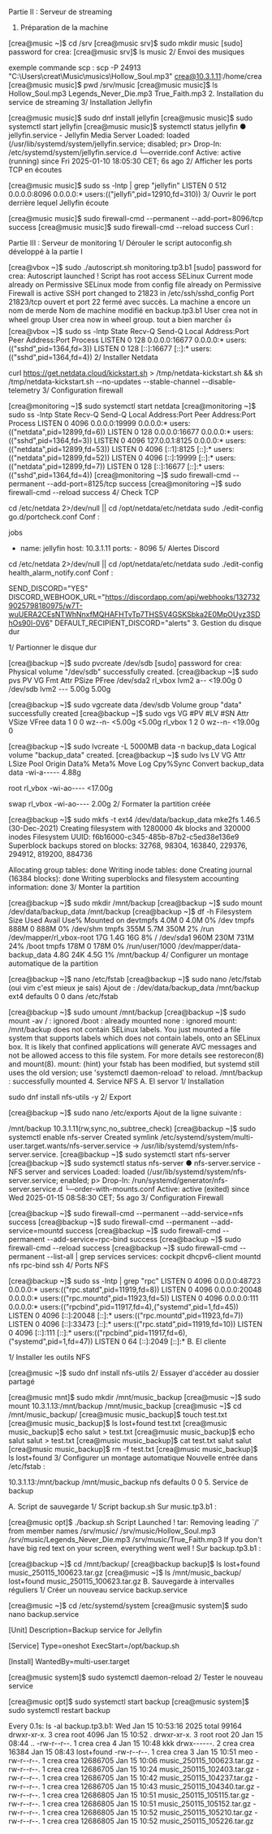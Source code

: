 Partie II : Serveur de streaming
1. Préparation de la machine

[crea@music ~]$ cd /srv
[crea@music srv]$ sudo mkdir music
[sudo] password for crea:
[crea@music srv]$ ls
music
2/ Envoi des musiques

exemple commande scp : scp -P 24913 "C:\Users\creat\Music\musics\Hollow_Soul.mp3" crea@10.3.1.11:/home/crea 
[crea@music music]$ pwd
/srv/music
[crea@music music]$ ls
Hollow_Soul.mp3  Legends_Never_Die.mp3  True_Faith.mp3
2. Installation du service de streaming
3/ Installation Jellyfin

[crea@music music]$ sudo dnf install jellyfin
[crea@music music]$ sudo systemctl start jellyfin
[crea@music music]$ systemctl status jellyfin
● jellyfin.service - Jellyfin Media Server
     Loaded: loaded (/usr/lib/systemd/system/jellyfin.service; disabled; pr>
    Drop-In: /etc/systemd/system/jellyfin.service.d
             └─override.conf
     Active: active (running) since Fri 2025-01-10 18:05:30 CET; 6s ago
2/ Afficher les ports TCP en écoutes

[crea@music music]$ sudo ss -lntp | grep "jellyfin"
LISTEN 0      512          0.0.0.0:8096       0.0.0.0:*    users:(("jellyfi",pid=12910,fd=310))
3/ Ouvrir le port derrière lequel Jellyfin écoute

[crea@music music]$ sudo firewall-cmd --permanent --add-port=8096/tcp
success
[crea@music music]$ sudo firewall-cmd --reload
success
Curl :

<!doctype html>
<html class="preload">

<head>
    <meta charset="utf-8">
    <meta name="viewport" content="width=device-width,initial-scale=1,minimum-scale=1,maximum-scale=1,user-scalable=no,viewport-fit=cover">
    <link rel="manifest" href="64d966784cd77b03a79c.json">
    <meta name="format-detection" content="telephone=no">
    <meta name="msapplication-tap-highlight" content="no">
    <meta http-equiv="X-UA-Compatibility" content="IE=Edge">
    <meta name="apple-mobile-web-app-capable" content="yes">
    <meta name="mobile-web-app-capable" content="yes">
    <meta name="application-name" content="Jellyfin">
    <meta name="robots" content="noindex, nofollow, noarchive">
    <meta name="referrer" content="no-referrer">
    <meta property="og:title" content="Jellyfin">
    <meta property="og:site_name" content="Jellyfin">
    <meta property="og:url" content="http://jellyfin.org">
Partie III : Serveur de monitoring
1/ Dérouler le script autoconfig.sh développé à la partie I

[crea@vbox ~]$ sudo ./autoscript.sh monitoring.tp3.b1
[sudo] password for crea:
Autoscript launched !
Script has root access
SELinux Current mode already on Permissive
SELinux mode from config file already on Permissive
Firewall is active
SSH port changed to 21823 in /etc/ssh/sshd_config
Port 21823/tcp ouvert et port 22 fermé avec succès.
La machine a encore un nom de merde
Nom de machine modifié en backup.tp3.b1
User crea not in wheel group
User crea now in wheel group.
tout a bien marcher :thumbsup:
[crea@vbox ~]$ sudo ss -lntp
State          Recv-Q         Send-Q                 Local Address:Port                   Peer Address:Port         Process
LISTEN         0              128                          0.0.0.0:16677                       0.0.0.0:*             users:(("sshd",pid=1364,fd=3))
LISTEN         0              128                             [::]:16677                          [::]:*             users:(("sshd",pid=1364,fd=4))
2/ Installer Netdata

curl https://get.netdata.cloud/kickstart.sh > /tmp/netdata-kickstart.sh && sh /tmp/netdata-kickstart.sh --no-updates --stable-channel --disable-telemetry
3/ Configuration firewall

[crea@monitoring ~]$ sudo systemctl start netdata
[crea@monitoring ~]$ sudo ss -lntp
State    Recv-Q   Send-Q      Local Address:Port        Peer Address:Port   Process
LISTEN   0        4096              0.0.0.0:19999            0.0.0.0:*       users:(("netdata",pid=12899,fd=6))
LISTEN   0        128               0.0.0.0:16677            0.0.0.0:*       users:(("sshd",pid=1364,fd=3))
LISTEN   0        4096            127.0.0.1:8125             0.0.0.0:*       users:(("netdata",pid=12899,fd=53))
LISTEN   0        4096                [::1]:8125                [::]:*       users:(("netdata",pid=12899,fd=52))
LISTEN   0        4096                 [::]:19999               [::]:*       users:(("netdata",pid=12899,fd=7))
LISTEN   0        128                  [::]:16677               [::]:*       users:(("sshd",pid=1364,fd=4))
[crea@monitoring ~]$ sudo firewall-cmd --permanent --add-port=8125/tcp
success
[crea@monitoring ~]$ sudo firewall-cmd --reload
success
4/ Check TCP

cd /etc/netdata 2>/dev/null || cd /opt/netdata/etc/netdata
sudo ./edit-config go.d/portcheck.conf
Conf :

jobs
 - name: jellyfin
   host: 10.3.1.11
   ports:
        - 8096
5/ Alertes Discord

cd /etc/netdata 2>/dev/null || cd /opt/netdata/etc/netdata
sudo ./edit-config health_alarm_notify.conf 
Conf :

SEND_DISCORD="YES"
DISCORD_WEBHOOK_URL="https://discordapp.com/api/webhooks/1327329025798180975/w7T-wuUERA2CEsNTWhNnxfMQHAFHTvTp7THS5V4GSKSbka2E0MpOUyz3SDhOs90l-0V6"
DEFAULT_RECIPIENT_DISCORD="alerts"
3. Gestion du disque dur

1/ Partionner le disque dur

[crea@backup ~]$ sudo pvcreate /dev/sdb
[sudo] password for crea:
  Physical volume "/dev/sdb" successfully created.
[crea@backup ~]$ sudo pvs
  PV         VG      Fmt  Attr PSize   PFree
  /dev/sda2  rl_vbox lvm2 a--  <19.00g    0
  /dev/sdb           lvm2 ---    5.00g 5.00g

[crea@backup ~]$ sudo vgcreate data /dev/sdb
  Volume group "data" successfully created
[crea@backup ~]$ sudo vgs
  VG      #PV #LV #SN Attr   VSize   VFree
  data      1   0   0 wz--n-  <5.00g <5.00g
  rl_vbox   1   2   0 wz--n- <19.00g     0

[crea@backup ~]$ sudo lvcreate -L 5000MB data -n backup_data
  Logical volume "backup_data" created.
[crea@backup ~]$ sudo lvs
  LV          VG      Attr       LSize   Pool Origin Data%  Meta%  Move Log Cpy%Sync Convert
  backup_data data    -wi-a-----   4.88g

  root        rl_vbox -wi-ao---- <17.00g

  swap        rl_vbox -wi-ao----   2.00g
2/ Formater la partition créée

[crea@backup ~]$ sudo mkfs -t ext4 /dev/data/backup_data
mke2fs 1.46.5 (30-Dec-2021)
Creating filesystem with 1280000 4k blocks and 320000 inodes
Filesystem UUID: f6b16000-c345-485b-87b2-c5ed38e136e9
Superblock backups stored on blocks:
        32768, 98304, 163840, 229376, 294912, 819200, 884736

Allocating group tables: done
Writing inode tables: done
Creating journal (16384 blocks): done
Writing superblocks and filesystem accounting information: done
3/ Monter la partition

[crea@backup ~]$ sudo mkdir /mnt/backup
[crea@backup ~]$ sudo mount /dev/data/backup_data /mnt/backup
[crea@backup ~]$ df -h
Filesystem                    Size  Used Avail Use% Mounted on
devtmpfs                      4.0M     0  4.0M   0% /dev
tmpfs                         888M     0  888M   0% /dev/shm
tmpfs                         355M  5.7M  350M   2% /run
/dev/mapper/rl_vbox-root       17G  1.4G   16G   8% /
/dev/sda1                     960M  230M  731M  24% /boot
tmpfs                         178M     0  178M   0% /run/user/1000
/dev/mapper/data-backup_data  4.8G   24K  4.5G   1% /mnt/backup
4/ Configurer un montage automatique de la partition

[crea@backup ~]$ nano /etc/fstab
[crea@backup ~]$ sudo nano /etc/fstab (oui vim c'est mieux je sais)
Ajout de : /dev/data/backup_data /mnt/backup       ext4    defaults        0       0 dans /etc/fstab

[crea@backup ~]$ sudo umount /mnt/backup
[crea@backup ~]$ sudo mount -av
/                        : ignored
/boot                    : already mounted
none                     : ignored
mount: /mnt/backup does not contain SELinux labels.
       You just mounted a file system that supports labels which does not
       contain labels, onto an SELinux box. It is likely that confined
       applications will generate AVC messages and not be allowed access to
       this file system.  For more details see restorecon(8) and mount(8).
mount: (hint) your fstab has been modified, but systemd still uses
       the old version; use 'systemctl daemon-reload' to reload.
/mnt/backup              : successfully mounted
4. Service NFS
A. El servor
1/ Installation

sudo dnf install nfs-utils -y
2/ Export

[crea@backup ~]$ sudo nano /etc/exports
Ajout de la ligne suivante :

/mnt/backup     10.3.1.11(rw,sync,no_subtree_check)
[crea@backup ~]$ sudo systemctl enable nfs-server
Created symlink /etc/systemd/system/multi-user.target.wants/nfs-server.service → /usr/lib/systemd/system/nfs-server.service.
[crea@backup ~]$ sudo systemctl start nfs-server
[crea@backup ~]$ sudo systemctl status nfs-server
● nfs-server.service - NFS server and services
     Loaded: loaded (/usr/lib/systemd/system/nfs-server.service; enabled; p>
    Drop-In: /run/systemd/generator/nfs-server.service.d
             └─order-with-mounts.conf
     Active: active (exited) since Wed 2025-01-15 08:58:30 CET; 5s ago
3/ Configuration Firewall

[crea@backup ~]$ sudo firewall-cmd --permanent --add-service=nfs
success
[crea@backup ~]$ sudo firewall-cmd --permanent --add-service=mountd
success
[crea@backup ~]$ sudo firewall-cmd --permanent --add-service=rpc-bind
success
[crea@backup ~]$ sudo firewall-cmd --reload
success
[crea@backup ~]$ sudo firewall-cmd --permanent --list-all | grep services
  services: cockpit dhcpv6-client mountd nfs rpc-bind ssh
4/ Ports NFS

[crea@backup ~]$ sudo ss -lntp | grep "rpc"
LISTEN 0      4096         0.0.0.0:48723      0.0.0.0:*    users:(("rpc.statd",pid=11919,fd=8))
LISTEN 0      4096         0.0.0.0:20048      0.0.0.0:*    users:(("rpc.mountd",pid=11923,fd=5))
LISTEN 0      4096         0.0.0.0:111        0.0.0.0:*    users:(("rpcbind",pid=11917,fd=4),("systemd",pid=1,fd=45))
LISTEN 0      4096            [::]:20048         [::]:*    users:(("rpc.mountd",pid=11923,fd=7))
LISTEN 0      4096            [::]:33473         [::]:*    users:(("rpc.statd",pid=11919,fd=10))
LISTEN 0      4096            [::]:111           [::]:*    users:(("rpcbind",pid=11917,fd=6),("systemd",pid=1,fd=47))
LISTEN   0        64                   [::]:2049                [::]:*
B. El cliente

1/ Installer les outils NFS

[crea@music ~]$ sudo dnf install nfs-utils
2/ Essayer d'accéder au dossier partagé

[crea@music mnt]$ sudo mkdir /mnt/music_backup
[crea@music ~]$ sudo mount 10.3.1.13:/mnt/backup /mnt/music_backup
[crea@music ~]$ cd /mnt/music_backup/
[crea@music music_backup]$ touch test.txt
[crea@music music_backup]$ ls
lost+found  test.txt
[crea@music music_backup]$ echo salut > test.txt
[crea@music music_backup]$ echo salut salut > test.txt
[crea@music music_backup]$ cat test.txt
salut salut
[crea@music music_backup]$ rm -f test.txt
[crea@music music_backup]$ ls
lost+found
3/ Configurer un montage automatique Nouvelle entrée dans /etc/fstab :

10.3.1.13:/mnt/backup /mnt/music_backup       nfs     defaults       0	    0
5. Service de backup

A. Script de sauvegarde 1/ Script backup.sh Sur music.tp3.b1 :

[crea@music opt]$ ./backup.sh
Script Launched !
tar: Removing leading `/' from member names
/srv/music/
/srv/music/Hollow_Soul.mp3
/srv/music/Legends_Never_Die.mp3
/srv/music/True_Faith.mp3
If you don't have big red text on your screen, everything went well !
Sur backup.tp3.b1 :

[crea@backup ~]$ cd /mnt/backup/
[crea@backup backup]$ ls
lost+found  music_250115_100623.tar.gz
[crea@music ~]$ ls /mnt/music_backup/
lost+found  music_250115_100623.tar.gz
B. Sauvegarde à intervalles réguliers
1/ Créer un nouveau service backup.service

[crea@music ~]$ cd /etc/systemd/system
[crea@music system]$ sudo nano backup.service

[Unit]
Description=Backup service for Jellyfin

[Service]
Type=oneshot
ExecStart=/opt/backup.sh

[Install]
WantedBy=multi-user.target

[crea@music system]$ sudo systemctl daemon-reload
2/ Tester le nouveau service

[crea@music opt]$ sudo systemctl start backup
[crea@music system]$ sudo systemctl restart backup

Every 0.1s: ls -al                                                                                                   backup.tp3.b1: Wed Jan 15 10:53:16 2025
total 99164
drwxr-xr-x. 3 crea root     4096 Jan 15 10:52 .
drwxr-xr-x. 3 root root       20 Jan 15 08:44 ..
-rw-r--r--. 1 crea crea        4 Jan 15 10:48 kkk
drwx------. 2 crea crea    16384 Jan 15 08:43 lost+found
-rw-r--r--. 1 crea crea        3 Jan 15 10:51 meo
-rw-r--r--. 1 crea crea 12686705 Jan 15 10:06 music_250115_100623.tar.gz
-rw-r--r--. 1 crea crea 12686705 Jan 15 10:24 music_250115_102403.tar.gz
-rw-r--r--. 1 crea crea 12686705 Jan 15 10:42 music_250115_104237.tar.gz
-rw-r--r--. 1 crea crea 12686705 Jan 15 10:43 music_250115_104340.tar.gz
-rw-r--r--. 1 crea crea 12686805 Jan 15 10:51 music_250115_105115.tar.gz
-rw-r--r--. 1 crea crea 12686805 Jan 15 10:51 music_250115_105152.tar.gz
-rw-r--r--. 1 crea crea 12686805 Jan 15 10:52 music_250115_105210.tar.gz
-rw-r--r--. 1 crea crea 12686805 Jan 15 10:52 music_250115_105226.tar.gz